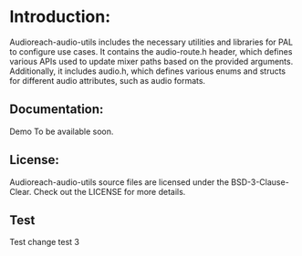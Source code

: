 # Introduction:

Audioreach-audio-utils includes the necessary utilities and libraries for PAL to configure use cases. It contains the audio-route.h header, which defines various APIs used to update mixer paths based on the provided arguments. Additionally, it includes audio.h, which defines various enums and structs for different audio attributes, such as audio formats.

## Documentation:

Demo To be available soon.

## License:

Audioreach-audio-utils source files are licensed under the BSD-3-Clause-Clear. Check out the LICENSE for more details.

## Test
Test change
test 3

